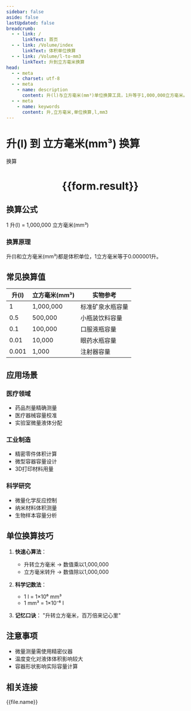 ```yaml
---
sidebar: false
aside: false
lastUpdated: false
breadcrumb:
  - - link: /
      linkText: 首页
  - - link: /Volume/index
      linkText: 体积单位换算
  - - link: /Volume/l-to-mm3
      linkText: 升到立方毫米换算
head:
  - - meta
    - charset: utf-8
  - - meta
    - name: description
      content: 升(l)与立方毫米(mm³)单位换算工具，1升等于1,000,000立方毫米。
  - - meta
    - name: keywords
      content: 升,立方毫米,单位换算,l,mm3
---
```


# 升(l) 到 立方毫米(mm³) 换算

<script setup>
import { onMounted, reactive, inject ,ref  } from 'vue'
import { NButton,NForm ,NFormItem,NInput,NInputNumber,NSelect,NCard,useMessage ,NGrid ,NGi } from 'naive-ui'
import { defineClientComponent } from 'vitepress'
import { Volume } from '../../files';

const convert = inject('convert')
const formRef = ref(null);
const rules = {
  number:{
    required: true,
    type: 'number',
    trigger: "blur"
  }
}
const form = reactive({
  number:null,
  result:'',
  title:'升(l)到立方毫米(mm³)换算'
})

const convertHandler = (e) => {
  e.preventDefault();
  formRef.value?.validate((errors)=>{
    if (!errors) {
      form.result = `${form.number} l = ${convert(form.number).from('l').to('mm3')} mm³`
    }
  })
}
</script>

<n-form size="large" :model="form" ref='formRef' :rules="rules">
  <n-form-item label="数值" path="number">
    <n-input-number size="large" style="width:100%" :min="0" v-model:value="form.number" placeholder="请输入升数值" />
  </n-form-item>
  <n-form-item>
    <n-button type="primary" style="width:100%" @click="convertHandler">换算</n-button>
  </n-form-item>
</n-form>
<n-card embedded :bordered="false" hoverable>
  <div style="text-align:center">
    <h1>{{form.result}}</h1>
  </div>
</n-card>

## 换算公式
1 升(l) = 1,000,000 立方毫米(mm³)

### 换算原理
升(l)和立方毫米(mm³)都是体积单位，1立方毫米等于0.000001升。

## 常见换算值
| 升(l) | 立方毫米(mm³) | 实物参考                 |
|-------|--------------|--------------------------|
| 1     | 1,000,000    | 标准矿泉水瓶容量          |
| 0.5   | 500,000      | 小瓶装饮料容量            |
| 0.1   | 100,000      | 口服液瓶容量              |
| 0.01  | 10,000       | 眼药水瓶容量              |
| 0.001 | 1,000        | 注射器容量                |

## 应用场景
### 医疗领域
- 药品剂量精确测量
- 医疗器械容量校准
- 实验室微量液体分配

### 工业制造
- 精密零件体积计算
- 微型容器容量设计
- 3D打印材料用量

### 科学研究
- 微量化学反应控制
- 纳米材料体积测量
- 生物样本容量分析

## 单位换算技巧
1. **快速心算法**：
   - 升转立方毫米 → 数值乘以1,000,000
   - 立方毫米转升 → 数值除以1,000,000

2. **科学记数法**：
   - 1 l = 1×10⁶ mm³
   - 1 mm³ = 1×10⁻⁶ l

3. **记忆口诀**：
   "升转立方毫米，百万倍来记心里"

## 注意事项
- 微量测量需使用精密仪器
- 温度变化对液体体积影响较大
- 容器形状影响实际容量计算

## 相关连接
<n-grid x-gap="12" :cols="4">
  <n-gi v-for="(file, index) in Volume" :key="index">
    <n-button
      text
      tag="a"
      :href="file.path"
      type="primary"
    >
      {{file.name}}
    </n-button>
  </n-gi>
</n-grid>